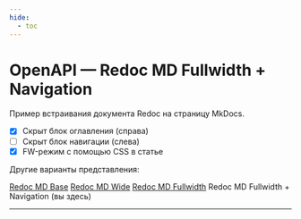 ```yaml
---
hide:
  - toc
---
```


<style>
@media only screen and (min-width: 76.25em) {
  .md-main__inner {
    max-width: none;
  }
  .md-sidebar--primary {
    left: 0;
  }
  .md-sidebar--secondary {
    right: 0;
    margin-left: 0;
    -webkit-transform: none;
    transform: none;   
  }
}
</style>

# OpenAPI — Redoc MD Fullwidth + Navigation

Пример встраивания документа Redoc на страницу MkDocs.

- [x] Скрыт блок оглавления (справа)
- [ ] Скрыт блок навигации (слева)
- [x] FW-режим с помощью CSS в статье

Другие варианты представления:

[Redoc MD Base](openapi-redoc.md)
[Redoc MD Wide](openapi-redoc-wide.md)
[Redoc MD Fullwidth](openapi-redoc-fw.md)
Redoc MD Fullwidth + Navigation (вы здесь)

---

<redoc spec-url='https://raw.githubusercontent.com/andwr/mkdocs-material-fork/main/docs/openapi/pay-api.yaml'></redoc>
<script src="https://cdn.jsdelivr.net/npm/redoc@latest/bundles/redoc.standalone.js"> 
</script>